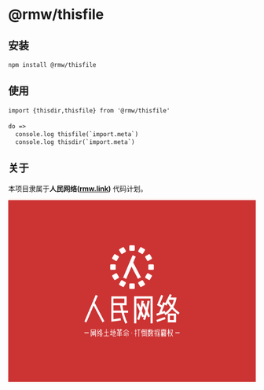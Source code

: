 # @rmw/thisfile

##  安装

```
npm install @rmw/thisfile
```

## 使用

```
import {thisdir,thisfile} from '@rmw/thisfile'

do =>
  console.log thisfile(`import.meta`)
  console.log thisdir(`import.meta`)

```

## 关于

本项目隶属于**人民网络([rmw.link](//rmw.link))** 代码计划。

![人民网络](https://raw.githubusercontent.com/rmw-link/logo/master/rmw.red.bg.svg)
